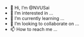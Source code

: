 - 👋 Hi, I’m @NVUSai
- 👀 I’m interested in ...
- 🌱 I’m currently learning ...
- 💞️ I’m looking to collaborate on ...
- 📫 How to reach me ...

<!---
NVUSai/NVUSai is a ✨ special ✨ repository because its `README.md` (this file) appears on your GitHub profile.
You can click the Preview link to take a look at your changes.
--->
